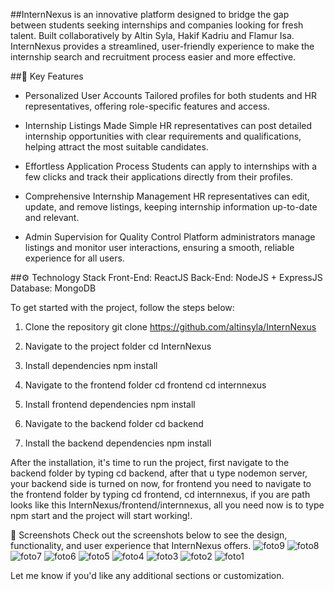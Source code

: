 ##InternNexus is an innovative platform designed to bridge the gap between students seeking internships and companies looking for fresh talent. Built collaboratively by Altin Syla,  Hakif Kadriu and Flamur Isa. InternNexus provides a streamlined, user-friendly experience to make the internship search and recruitment process easier and more effective.

##🔑 Key Features
- Personalized User Accounts
Tailored profiles for both students and HR representatives, offering role-specific features and access.

- Internship Listings Made Simple
HR representatives can post detailed internship opportunities with clear requirements and qualifications, helping attract the most suitable candidates.

- Effortless Application Process
Students can apply to internships with a few clicks and track their applications directly from their profiles.

- Comprehensive Internship Management
HR representatives can edit, update, and remove listings, keeping internship information up-to-date and relevant.

- Admin Supervision for Quality Control
Platform administrators manage listings and monitor user interactions, ensuring a smooth, reliable experience for all users.

##⚙️ Technology Stack
Front-End: ReactJS
Back-End: NodeJS + ExpressJS
Database: MongoDB

To get started with the project, follow the steps below:

1. Clone the repository
   git clone https://github.com/altinsyla/InternNexus

2. Navigate to the project folder
   cd InternNexus

3. Install dependencies
   npm install

4. Navigate to the frontend folder
   cd frontend
   cd internnexus

5. Install frontend dependencies
   npm install

6. Navigate to the backend folder
   cd backend

7. Install the backend dependencies
   npm install

After the installation, it's time to run the project, first navigate to the backend folder by typing cd backend, after that u type nodemon server, your backend side is turned on now, for frontend you need to navigate to the frontend folder by typing cd frontend, cd internnexus, if you are path looks like this InternNexus/frontend/internnexus, all you need now is to type npm start and the project will start working!.

📸 Screenshots
Check out the screenshots below to see the design, functionality, and user experience that InternNexus offers.
![foto9](https://github.com/user-attachments/assets/6e797674-6c13-4399-b988-9da2d7e98d7f)
![foto8](https://github.com/user-attachments/assets/b91dfc60-2ad5-43c9-8fbd-cd321a9c80b3)
![foto7](https://github.com/user-attachments/assets/8b1d0bf9-c95c-4cd4-84d2-ab1af1c51396)
![foto6](https://github.com/user-attachments/assets/f1b040f0-5768-4a63-a786-3e34e99d6633)
![foto5](https://github.com/user-attachments/assets/ed2a898d-14c7-4532-96d7-46c52e6d8dd3)
![foto4](https://github.com/user-attachments/assets/ec976a32-c4bf-402e-bf70-542b8746404f)
![foto3](https://github.com/user-attachments/assets/d0d612ce-f198-44ee-a9c3-282ca79e29f3)
![foto2](https://github.com/user-attachments/assets/97e84642-0d03-42aa-b708-d87bd39eea73)
![foto1](https://github.com/user-attachments/assets/3d2350c8-3273-4f2f-9eb5-55f1162b0d79)

Let me know if you'd like any additional sections or customization.
